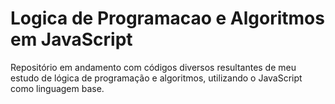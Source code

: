 # Logica de Programacao e Algoritmos em JavaScript
 
Repositório em andamento com códigos diversos resultantes de meu estudo de lógica de programação e algoritmos, utilizando o JavaScript como linguagem base.